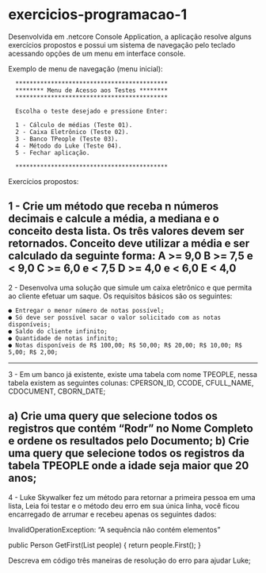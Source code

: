 # exercicios-programacao-1
Desenvolvida em .netcore Console Application, a aplicação resolve alguns exercícios propostos e possui um sistema de navegação pelo teclado acessando opções de um menu em interface console.

Exemplo de menu de navegação (menu inicial):

      *******************************************
      ******** Menu de Acesso aos Testes ********
      *******************************************

      Escolha o teste desejado e pressione Enter:

      1 - Cálculo de médias (Teste 01).
      2 - Caixa Eletrônico (Teste 02).
      3 - Banco TPeople (Teste 03).
      4 - Método do Luke (Teste 04).
      5 - Fechar aplicação.

      *******************************************

Exercícios propostos:

1 - Crie um método que receba n números decimais e calcule a média, a mediana e o
conceito desta lista. Os três valores devem ser retornados.
Conceito deve utilizar a média e ser calculado da seguinte forma:
A >= 9,0
B >= 7,5 e < 9,0
C >= 6,0 e < 7,5
D >= 4,0 e < 6,0
E < 4,0
-----------
2 - Desenvolva uma solução que simule um caixa eletrônico e que permita ao cliente
efetuar um saque. Os requisitos básicos são os seguintes:

    ● Entregar o menor número de notas possível;
    ● Só deve ser possível sacar o valor solicitado com as notas disponíveis;
    ● Saldo do cliente infinito;
    ● Quantidade de notas infinito;
    ● Notas disponíveis de R$ 100,00; R$ 50,00; R$ 20,00; R$ 10,00; R$ 5,00; R$ 2,00;
-----------
3 - Em um banco já existente, existe uma tabela com nome TPEOPLE, nessa tabela existem
as seguintes colunas: CPERSON_ID, CCODE, CFULL_NAME, CDOCUMENT, CBORN_DATE;

   a) Crie uma query que selecione todos os registros que contém “Rodr” no Nome
      Completo e ordene os resultados pelo Documento;
   b) Crie uma query que selecione todos os registros da tabela TPEOPLE onde a idade
      seja maior que 20 anos;
-----------
4 - Luke Skywalker fez um método para retornar a primeira pessoa em uma lista, Leia foi
testar e o método deu erro em sua única linha, você ficou encarregado de arrumar e
recebeu apenas os seguintes dados:

InvalidOperationException: “A sequência não contém elementos”

public Person GetFirst(List<Person> people) {
       return people.First();
}
  
Descreva em código três maneiras de resolução do erro para ajudar Luke;
